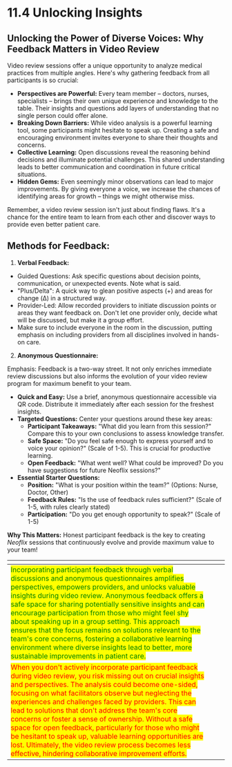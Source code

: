 # 11.4 Unlocking Insights

## **Unlocking the Power of Diverse Voices: Why Feedback Matters in Video Review**

Video review sessions offer a unique opportunity to analyze medical practices from multiple angles. Here's why gathering feedback from all participants is so crucial:

* **Perspectives are Powerful:** Every team member – doctors, nurses, specialists – brings their own unique experience and knowledge to the table. Their insights and questions add layers of understanding that no single person could offer alone.
* **Breaking Down Barriers:** While video analysis is a powerful learning tool, some participants might hesitate to speak up. Creating a safe and encouraging environment invites everyone to share their thoughts and concerns.
* **Collective Learning:** Open discussions reveal the reasoning behind decisions and illuminate potential challenges. This shared understanding leads to better communication and coordination in future critical situations.
* **Hidden Gems:** Even seemingly minor observations can lead to major improvements. By giving everyone a voice, we increase the chances of identifying areas for growth – things we might otherwise miss.

Remember, a video review session isn't just about finding flaws. It's a chance for the entire team to learn from each other and discover ways to provide even better patient care.

## Methods for Feedback:

1. **Verbal Feedback:**

* Guided Questions: Ask specific questions about decision points, communication, or unexpected events. Note what is said.
* "Plus/Delta": A quick way to glean positive aspects (+) and areas for change (Δ) in a structured way.
* Provider-Led: Allow recorded providers to initiate discussion points or areas they want feedback on. Don't let one provider only, decide what will be discussed, but make it a group effort.&#x20;
* Make sure to include everyone in the room in the discussion, putting emphasis on including providers from all disciplines involved in hands-on care.&#x20;

2. **Anonymous Questionnaire:**

Emphasis: Feedback is a two-way street. It not only enriches immediate review discussions but also informs the evolution of your video review program for maximum benefit to your team.

* **Quick and Easy:** Use a brief, anonymous questionnaire accessible via QR code. Distribute it immediately after each session for the freshest insights.
* **Targeted Questions:** Center your questions around these key areas:
  * **Participant Takeaways:** "What did you learn from this session?" Compare this to your own conclusions to assess knowledge transfer.
  * **Safe Space:** "Do you feel safe enough to express yourself and to voice your opinion?" (Scale of 1-5). This is crucial for productive learning.
  * **Open Feedback:** "What went well? What could be improved? Do you have suggestions for future Neoflix sessions?"
* **Essential Starter Questions:**
  * **Position:** "What is your position within the team?" (Options: Nurse, Doctor, Other)
  * **Feedback Rules:** "Is the use of feedback rules sufficient?" (Scale of 1-5, with rules clearly stated)
  * **Participation:** "Do you get enough opportunity to speak?" (Scale of 1-5)

**Why This Matters:** Honest participant feedback is the key to creating _Neoflix_ sessions that continuously evolve and provide maximum value to your team!

<table data-card-size="large" data-view="cards"><thead><tr><th></th><th></th><th></th></tr></thead><tbody><tr><td><mark style="color:green;">Incorporating participant feedback through verbal discussions and anonymous questionnaires amplifies perspectives, empowers providers, and unlocks valuable insights during video review. Anonymous feedback offers a safe space for sharing potentially sensitive insights and can encourage participation from those who might feel shy about speaking up in a group setting. This approach ensures that the focus remains on solutions relevant to the team's core concerns, fostering a collaborative learning environment where diverse insights lead to better, more sustainable improvements in patient care.</mark></td><td></td><td></td></tr><tr><td><mark style="color:red;">When you don't actively incorporate participant feedback during video review, you risk missing out on crucial insights and perspectives. The analysis could become one-sided, focusing on what facilitators observe but neglecting the experiences and challenges faced by providers. This can lead to solutions that don't address the team's core concerns or foster a sense of ownership. Without a safe space for open feedback, particularly for those who might be hesitant to speak up, valuable learning opportunities are lost. Ultimately, the video review process becomes less effective, hindering collaborative improvement efforts.</mark></td><td></td><td></td></tr></tbody></table>
